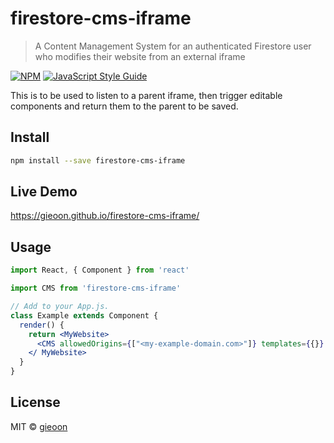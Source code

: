 # firestore-cms-iframe

> A Content Management System for an authenticated Firestore user who modifies their website from an external iframe 

[![NPM](https://img.shields.io/npm/v/firestore-cms-iframe.svg)](https://www.npmjs.com/package/firestore-cms-iframe) [![JavaScript Style Guide](https://img.shields.io/badge/code_style-standard-brightgreen.svg)](https://standardjs.com)

This is to be used to listen to a parent iframe, then trigger editable components and return them to the parent to be saved.

## Install

```bash
npm install --save firestore-cms-iframe
```

## Live Demo
https://gieoon.github.io/firestore-cms-iframe/

## Usage

```jsx
import React, { Component } from 'react'

import CMS from 'firestore-cms-iframe'

// Add to your App.js.
class Example extends Component {
  render() {
    return <MyWebsite>
      <CMS allowedOrigins={["<my-example-domain.com>"]} templates={{}} />
    </ MyWebsite>
  }
}
```

## License

MIT © [gieoon](https://github.com/gieoon)
